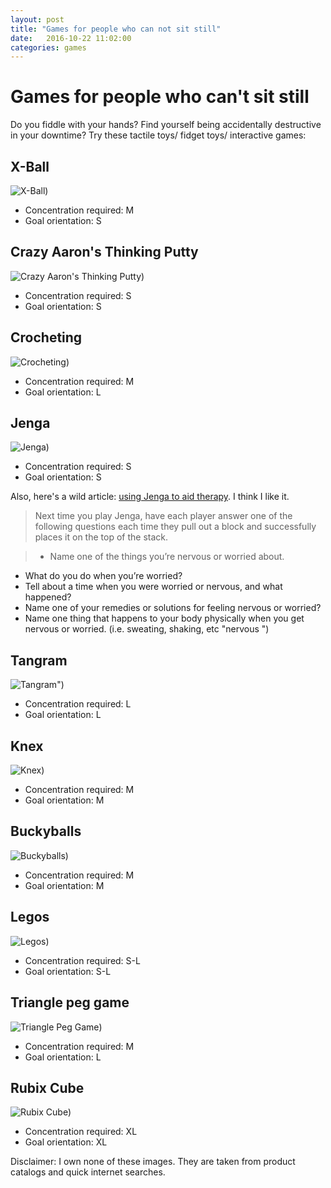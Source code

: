 ```yaml
---
layout: post
title: "Games for people who can not sit still"
date:   2016-10-22 11:02:00
categories: games
---
```


# Games for people who can't sit still

Do you fiddle with your hands? Find yourself being accidentally destructive in your downtime?  Try these tactile toys/ fidget toys/ interactive games:

## X-Ball
![X-Ball)]("/images/x-ball.jpg "X-Ball")
- Concentration required: M
- Goal orientation: S

## Crazy Aaron's Thinking Putty
![Crazy Aaron's Thinking Putty)]("/images/crazy-aarons-thinking-putty.jpg "Crazy Aaron's Thinking Putty")
- Concentration required: S
- Goal orientation: S

## Crocheting
![Crocheting)]("/images/crocheting.jpg "Crocheting")
- Concentration required: M
- Goal orientation: L

## Jenga
![Jenga)]("/images/jenga.jpg "Jenga")
- Concentration required: S
- Goal orientation: S

Also, here's a wild article: [using Jenga to aid therapy](https://sgvcounseling.com/2014/01/27/games-for-therapist-and-parents-jenga-anxieties-and-worries/).  I think I like it.
> Next time you play Jenga, have each player answer one of the following questions each time they pull out a block and successfully places it on the top of the stack.

>- Name one of the things you’re nervous or worried about.
- What do you do when you’re worried?
- Tell about a time when you were worried or nervous, and what happened?
- Name one of your remedies or solutions for feeling nervous or worried?
- Name one thing that happens to your body physically when you get nervous or worried. (i.e. sweating, shaking, etc "nervous ")

## Tangram
![Tangram")](="/images/tangram.jpg "Tangram")
- Concentration required: L
- Goal orientation: L

## Knex
![Knex)]("/images/knex.jpg "Knex")
- Concentration required: M
- Goal orientation: M

## Buckyballs
![Buckyballs)]("/images/buckyballs.jpg "Buckyballs")
- Concentration required: M
- Goal orientation: M

## Legos
![Legos)]("/images/legos.jpg "Legos")
- Concentration required: S-L
- Goal orientation: S-L

## Triangle peg game
![Triangle Peg Game)]("/images/peg.jpg "Triangle Peg Game")
- Concentration required: M
- Goal orientation: L

## Rubix Cube
![Rubix Cube)]("/images/rubix-cube.jpg "Rubix Cube")
- Concentration required: XL
- Goal orientation: XL

Disclaimer: I own none of these images.  They are taken from product catalogs and quick internet searches.
